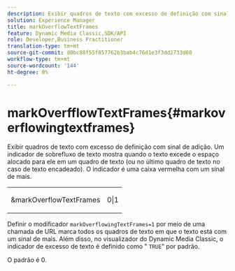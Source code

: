 ```yaml
---
description: Exibir quadros de texto com excesso de definição com sinal de adição. Um indicador de sobrefluxo de texto mostra quando o texto excede o espaço alocado para ele em um quadro de texto (ou no último quadro de texto no caso de texto encadeado). O indicador é uma caixa vermelha com um sinal de mais.
solution: Experience Manager
title: markOverflowTextFrames
feature: Dynamic Media Classic,SDK/API
role: Developer,Business Practitioner
translation-type: tm+mt
source-git-commit: d0bc88f55f857762b3bab4c76d1e3f3dd2733d60
workflow-type: tm+mt
source-wordcount: '144'
ht-degree: 0%

---
```



# markOverfflowTextFrames{#markoverflowingtextframes}

Exibir quadros de texto com excesso de definição com sinal de adição. Um indicador de sobrefluxo de texto mostra quando o texto excede o espaço alocado para ele em um quadro de texto (ou no último quadro de texto no caso de texto encadeado). O indicador é uma caixa vermelha com um sinal de mais.

<table id="simpletable_F17FD29EB52043BF9000923ED5195A26"> 
 <tr class="strow"> 
  <td class="stentry"> <p><span class="codeph"> &amp;markOverflowTextFrames</span> </p> </td> 
  <td class="stentry"> <p>0|1 </p></td> 
 </tr> 
</table>

Definir o modificador `markOverflowingTextFrames=1` por meio de uma chamada de URL marca todos os quadros de texto em que o texto está com um sinal de mais. Além disso, no visualizador do Dynamic Media Classic, o indicador de excesso de texto é definido como &quot; `TRUE`&quot; por padrão.

O padrão é 0.
